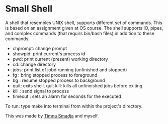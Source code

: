 # Small Shell
A shell that resembles UNIX shell, supports different set of commands.
This is based on an assignment given at OS course.
The shell supports IO, pipes, and complex commands (that requirs bin/bash files) in addition to these commands:
- chprompt: change prompt
- showpid: print current's process id
- pwd: print current (present) working directory
- cd: change directory
- jobs: print list of jobd running (unfinished and stopped)
- fg <job-id>: bring stopped process to foreground
- bg <job-id>: resume stopped process to background
- quit: exits shell,
  quit kill: kills all unfinnished jobs before exiting
- kill <sig-num> <job-id>: send signal to process
- timeout <duration> <command>: sets an alarm for <duration> seconds for the executed <command>

To run: type make into terminal from within the project's directory.
  
This was made by [Timna Smadja](https://github.com/timnas) and myself.
